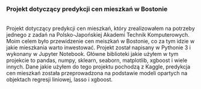 <h3> Projekt dotyczący predykcji cen mieszkań w Bostonie </h3><br>
Projekt dotyczący predykcji cen mieszkań, który zrealizowałem na potrzeby jednego z zadań na Polsko-Japońskiej Akademi Technik Komputerowych.
Moim celem było przewidzenie cen meiszkań w Bostonie, co za tym idzie w jakie mieszkania warto inwestować.
Projekt został napisany w Pythonie 3 i wykonany w Jupyter Notebook. Główne biblioteki jakie użyłem w tym projekcie to
pandas, numpy, sklearn, seaborn, matplotlib, xgboost i wiele innych. Dane jakie użyłem do tego projektu pochodzą z Kaggle, predykcja cen mieszkań została
przeprowadzona na podstawie modeli opartych na objektach regresji liniowej, lasso i xgboost.
